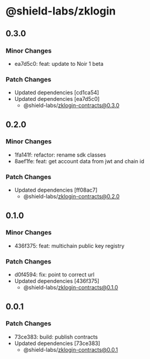 # @shield-labs/zklogin

## 0.3.0

### Minor Changes

- ea7d5c0: feat: update to Noir 1 beta

### Patch Changes

- Updated dependencies [cd1ca54]
- Updated dependencies [ea7d5c0]
  - @shield-labs/zklogin-contracts@0.3.0

## 0.2.0

### Minor Changes

- 1fa141f: refactor: rename sdk classes
- 8aef1fe: feat: get account data from jwt and chain id

### Patch Changes

- Updated dependencies [ff08ac7]
  - @shield-labs/zklogin-contracts@0.2.0

## 0.1.0

### Minor Changes

- 436f375: feat: multichain public key registry

### Patch Changes

- d0f4594: fix: point to correct url
- Updated dependencies [436f375]
  - @shield-labs/zklogin-contracts@0.1.0

## 0.0.1

### Patch Changes

- 73ce383: build: publish contracts
- Updated dependencies [73ce383]
  - @shield-labs/zklogin-contracts@0.0.1
